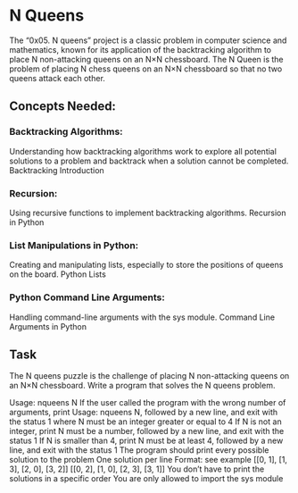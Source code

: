 # N Queens
The “0x05. N queens” project is a classic problem in computer science and mathematics, known for its application of the backtracking algorithm to place N non-attacking queens on an N×N chessboard.
The N Queen is the problem of placing N chess queens on an N×N chessboard so that no two queens attack each other.
## Concepts Needed:
### Backtracking Algorithms:

Understanding how backtracking algorithms work to explore all potential solutions to a problem and backtrack when a solution cannot be completed.
Backtracking Introduction
### Recursion:

Using recursive functions to implement backtracking algorithms.
Recursion in Python
### List Manipulations in Python:

Creating and manipulating lists, especially to store the positions of queens on the board.
Python Lists
### Python Command Line Arguments:

Handling command-line arguments with the sys module.
Command Line Arguments in Python

## Task
The N queens puzzle is the challenge of placing N non-attacking queens on an N×N chessboard. Write a program that solves the N queens problem.

Usage: nqueens N
If the user called the program with the wrong number of arguments, print Usage: nqueens N, followed by a new line, and exit with the status 1
where N must be an integer greater or equal to 4
If N is not an integer, print N must be a number, followed by a new line, and exit with the status 1
If N is smaller than 4, print N must be at least 4, followed by a new line, and exit with the status 1
The program should print every possible solution to the problem
One solution per line
Format: see example
	[[0, 1], [1, 3], [2, 0], [3, 2]]
	[[0, 2], [1, 0], [2, 3], [3, 1]]
You don’t have to print the solutions in a specific order
You are only allowed to import the sys module
